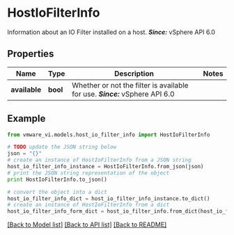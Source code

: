 # HostIoFilterInfo

Information about an IO Filter installed on a host.  ***Since:*** vSphere API 6.0 

## Properties
Name | Type | Description | Notes
------------ | ------------- | ------------- | -------------
**available** | **bool** | Whether or not the filter is available for use.  ***Since:*** vSphere API 6.0  | 

## Example

```python
from vmware_vi.models.host_io_filter_info import HostIoFilterInfo

# TODO update the JSON string below
json = "{}"
# create an instance of HostIoFilterInfo from a JSON string
host_io_filter_info_instance = HostIoFilterInfo.from_json(json)
# print the JSON string representation of the object
print HostIoFilterInfo.to_json()

# convert the object into a dict
host_io_filter_info_dict = host_io_filter_info_instance.to_dict()
# create an instance of HostIoFilterInfo from a dict
host_io_filter_info_form_dict = host_io_filter_info.from_dict(host_io_filter_info_dict)
```
[[Back to Model list]](../README.md#documentation-for-models) [[Back to API list]](../README.md#documentation-for-api-endpoints) [[Back to README]](../README.md)


